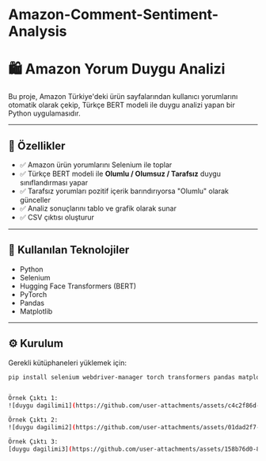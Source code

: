 # Amazon-Comment-Sentiment-Analysis

# 🛍️ Amazon Yorum Duygu Analizi

Bu proje, Amazon Türkiye'deki ürün sayfalarından kullanıcı yorumlarını otomatik olarak çekip, Türkçe BERT modeli ile duygu analizi yapan bir Python uygulamasıdır.

---

## 🚀 Özellikler

- ✅ Amazon ürün yorumlarını Selenium ile toplar  
- ✅ Türkçe BERT modeli ile **Olumlu / Olumsuz / Tarafsız** duygu sınıflandırması yapar  
- ✅ Tarafsız yorumları pozitif içerik barındırıyorsa "Olumlu" olarak günceller  
- ✅ Analiz sonuçlarını tablo ve grafik olarak sunar  
- ✅ CSV çıktısı oluşturur

---

## 🧰 Kullanılan Teknolojiler

- Python  
- Selenium  
- Hugging Face Transformers (BERT)  
- PyTorch  
- Pandas  
- Matplotlib

---

## ⚙️ Kurulum

Gerekli kütüphaneleri yüklemek için:

```bash
pip install selenium webdriver-manager torch transformers pandas matplotlib


Örnek Çıktı 1:
![duygu dagilimi1](https://github.com/user-attachments/assets/c4c2f86d-2dc0-4dc5-be4b-7643cc100a40)

Örnek Çıktı 2:
![duygu dagilimi2](https://github.com/user-attachments/assets/01dad2f7-4d06-4ad6-a17a-7785064d9c9f)

Örnek Çıktı 3:
[duygu dagilimi3](https://github.com/user-attachments/assets/158b76d0-87a8-4565-85ed-6dd37ce3d8b7)


